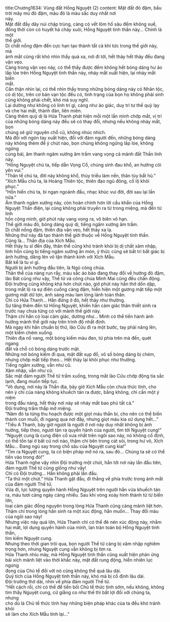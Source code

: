 title:Chương1634: Vùng đất Hồng Nguyệt (2)
content:
Mặt đất đỏ đậm, bầu trời mây mù đỏ đậm, màu đỏ là màu sắc duy nhất nơi<br>này.<br>Mặt đất đầy dãy núi chập trùng, càng có vết lõm hố sâu đếm không xuể,<br>đồng thời còn có huyết hà chảy xuôi, Hồng Nguyệt tinh thần này... Chính là một<br>thế giới.<br>Dị chất nồng đậm đến cực hạn tạo thành tất cả khí tức trong thế giới này, mà<br>ánh mắt cũng rất khó nhìn thấy quá xa, nơi đi tới, hết thảy hết thảy đều đang<br>vặn vẹo.<br>Càng trong vặn vẹo này, có thể thấy được đếm không hết bóng dáng hư ảo<br>lấp lóe trên Hồng Nguyệt tinh thần này, nháy mắt xuất hiện, lại nháy mắt biến<br>mất.<br>Cẩn thận nhìn lại, có thể nhìn thấy trong những bóng dáng này có Nhân tộc,<br>có dị tộc, trên cơ bản vạn tộc đều có, tình trạng của bọn họ không phải sinh<br>cũng không phải chết, khó mà suy nghĩ.<br>Lại dường như không có linh trí gì, càng như ảo giác, duy trì tư thế quỳ lạy<br>và che hai mắt, thành đàn, liên miên.<br>Càng thêm quỷ dị là Hứa Thanh phát hiện mỗi một lần mình chớp mắt, vị trí<br>của những bóng dáng này đều sẽ có thay đổi, nhưng nếu không nháy mắt, bọn<br>chúng sẽ giữ nguyên chỗ cũ, không nhúc nhích.<br>Mà đối với ngón tay xuất hiện, đối với đám người đến, những bóng dáng<br>này không thèm để ý chút nào, bọn chúng không ngừng lấp lóe, không ngừng<br>cúng bái, âm thanh ngâm xướng âm trầm vang vọng cả mảnh đất Thần linh này.<br>“Hồng Nguyệt chủ ta, tiếp dẫn Vọng Cổ, chúng sinh đau khổ, an hưởng cõi<br>yên vui.”<br>“Thân tế chủ ta, đời này không khổ, thủy triều làm nền, thân tủy bất hủ.”<br>“Xích Mẫu chủ ta, là Hoàng Thiên tộc, thiên đạo ngủ đông, cổ lộ khôi<br>phục.”<br>“Hồn hiến chủ ta, bỉ ngạn ngoảnh đầu, nhạc khúc vui đời, đời sau lại lần<br>nữa.”<br>Âm thanh ngâm xướng này, còn hoàn chỉnh hơn lời cầu khẩn của Hồng<br>Nguyệt Thần điện, lại cũng không phải truyền ra từ trong miệng, mà đến từ linh<br>hồn cộng minh, giờ phút này vang vọng ra, vô biên vô hạn.<br>Thế giới màu đỏ, bóng dáng quỷ dị, tiếng ngâm xướng âm trầm.<br>Dị chất nồng đậm, thiên địa vặn vẹo, hết thảy xa lạ.<br>Những thứ này đã tạo thành thế giới thuộc về Hồng Nguyệt tinh thần.<br>Cũng là... Thần địa của Xích Mẫu.<br>Hết thảy tu sĩ đến đây, thân thể cũng khó tránh khỏi bị dị chất xâm nhập,<br>linh hồn cũng bị tiếng ngâm xướng ăn mòn, ý thức cũng sẽ bất tri bất giác bị<br>ảnh hưởng, dâng lên vô tận thành kính với Xích Mẫu.<br>Bất kể là tu vi gì.<br>Người bị ảnh hưởng đầu tiên, là Ngũ công chúa.<br>Thân thể của nàng run rẩy, màu sắc áo bào đang thay đổi về hướng đỏ đậm,<br>lão Bát cũng như vậy, Thế tử và công chúa Minh Mai cũng đều chấn động.<br>Đội trưởng cũng không khá hơn chút nào, giờ phút này hắn thở dồn dập,<br>trong mắt lộ ra sự điên cuồng càng đậm, hiển hiện một gương mặt tiếp một<br>gương mặt dữ tợn, ánh sáng màu lam lóng lánh toàn thân.<br>Chỉ có Hứa Thanh... Hắn đứng ở đó, hết thảy như thường.<br>Sự tăng thêm đến từ Hồng Nguyệt, khiến hắn cảm giác thân thiết sinh ra<br>trước nay chưa từng có với mảnh thế giới này.<br>Thậm chí hắn có loại cảm giác, dường như... Mình có thể tiến hành ảnh<br>hưởng mảnh thế giới này trên trình độ nhất định.<br>Mà ngay khi hắn chuẩn bị thử, lão Cửu đi ra một bước, tay phải nâng lên,<br>một kiếm chém xuống.<br>Thiên địa nổ vang, một bóng kiếm màu đen, từ phía trên mà đến, quét ngang<br>đất và chỗ có bóng dáng trước mặt.<br>Những nơi bóng kiếm đi qua, mặt đất sụp đổ, vô số bóng dáng bị chém,<br>nhưng chớp mắt tiếp theo... Hết thảy lại khôi phục như thường.<br>Tiếng ngâm xướng, vẫn như cũ.<br>Xâm nhập, vẫn như cũ.<br>Sắc mặt đám người Thế tử trầm xuống, trong mắt lão Cửu chớp động tia sắc<br>lạnh, đang muốn tiếp tục.<br>“Vô dụng, nơi này là Thần địa, bây giờ Xích Mẫu còn chưa thức tỉnh, cho<br>nên ý chí của nàng không khuếch tán ra được, bằng không, chỉ cần một ý niệm<br>trong đầu nàng, hết thảy nơi này sẽ nháy mắt bao phủ tất cả.”<br>Đội trưởng trầm thấp mở miệng.<br>“Năm đó ta từng thu hoạch được một giọt máu thần bí, cho nên có thể biến<br>thành con muỗi, đi ngang qua nơi đây, nhưng giọt máu kia sử dụng hết...”<br>“Tiểu A Thanh, bây giờ ngươi là người ở nơi này duy nhất không bị ảnh<br>hưởng, tiếp theo, ngươi tản ra quyền hành của ngươi, tìm tới Nguyệt cung!”<br>“Nguyệt cung là cung điện cổ xưa nhất trên ngôi sao này, nó không cố định,<br>có thể tồn tại ở bất cứ nơi nào, thậm chí bên trong cát sỏi, trong hư vô, Xích<br>Mẫu... Đang ngủ say trong chỗ sâu của Nguyệt cung kia!”<br>“Tìm ra Nguyệt cung, ta có biện pháp mở nó ra, sau đó... Chúng ta sẽ có thể<br>tiến vào trong đó!”<br>Hứa Thanh nghe vậy nhìn Đội trưởng một chút, hắn tới nơi này lần đầu tiên,<br>đám người Thế tử cũng giống như vậy!<br>Chỉ có Đội trưởng... Hắn không phải lần đầu.<br>“Ta thử một chút.” Hứa Thanh gật đầu, đi thẳng về phía trước trong ánh mắt<br>của đám người Thế tử.<br>Vừa đi, lực lượng quyền hành Hồng Nguyệt trên người hắn vừa khuếch tán<br>ra, máu tươi càng ngày càng nhiều. Sau khi vòng xoáy hình thành từ từ biến lớn,<br>loại cảm giác đồng nguyên trong lòng Hứa Thanh cũng càng mãnh liệt hơn.<br>Thậm chí trong lòng hắn sinh ra một xúc động, hắn muốn... Thay đổi màu<br>của ngôi sao này!<br>Nhưng việc này quá lớn, Hứa Thanh chỉ có thể đè nén xúc động này, nhắm<br>hai mắt, lợi dụng quyền hành của mình, lan tràn toàn bộ Hồng Nguyệt tinh thần,<br>tìm kiếm Nguyệt cung.<br>Nhưng theo thời gian trôi qua, bọn người Thế tử càng bị xâm nhập nghiêm<br>trọng hơn, nhưng Nguyệt cung vẫn không bị tìm ra.<br>Hứa Thanh nhíu mày, mà Hồng Nguyệt tinh thần cũng xuất hiện phản ứng<br>bài xích mãnh liệt vào thời khắc này, mặt đất rung động, hiển nhiên lực ngưng<br>đọng của Chủ tể đối với nó cũng không thể quá lâu dài.<br>Quỹ tích của Hồng Nguyệt tinh thần này, khó mà bị cố định lâu dài.<br>Đội trưởng thở dài, nhìn về phía đám người Thế tử.<br>“Hết cách rồi, chỉ có thể để tiền bối Chủ tể thức tỉnh sớm, nếu không, không<br>tìm thấy Nguyệt cung, cứ giằng co như thế thì bất lợi đối với chúng ta, nhưng<br>cho dù là Chủ tể thức tỉnh hay những biện pháp khác của ta đều khó tránh khỏi<br>sẽ làm cho Xích Mẫu tỉnh lại...”